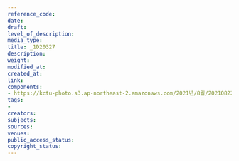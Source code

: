 ```yaml
---
reference_code: 
date: 
draft: 
level_of_description: 
media_type: 
title: _1D20327
description: 
weight: 
modified_at: 
created_at: 
link: 
components:
- https://kctu-photo.s3.ap-northeast-2.amazonaws.com/2021년/8월/20210822_’착취와+무권리의+고용허가제를+말한다!’+이주노동자+증언대회/_1D20327.jpg
tags:
- 
creators: 
subjects: 
sources: 
venues: 
public_access_status: 
copyright_status: 
---
```

